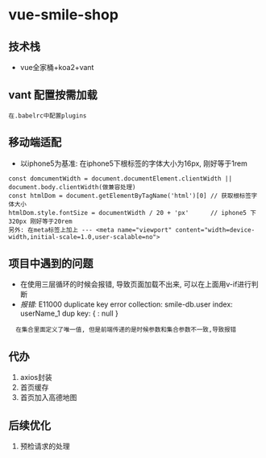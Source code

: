 # vue-smile-shop
## 技术栈
* vue全家桶+koa2+vant
## vant 配置按需加载
`在.babelrc中配置plugins`
## 移动端适配
* 以iphone5为基准:  在iphone5下根标签的字体大小为16px, 刚好等于1rem
```$xslt
const domcumentWidth = document.documentElement.clientWidth || document.body.clientWidth(做兼容处理)
const htmlDom = document.getElementByTagName('html')[0] // 获取根标签字体大小
htmlDom.style.fontSize = documentWidth / 20 + 'px'      // iphone5 下320px 刚好等于20rem
另外: 在meta标签上加上 --- <meta name="viewport" content="width=device-width,initial-scale=1.0,user-scalable=no">
```


## 项目中遇到的问题
* 在使用三层循环的时候会报错, 导致页面加载不出来, 可以在上面用v-if进行判断
* *报错:* E11000 duplicate key error collection: smile-db.user index: userName_1 dup key: { : null }
```$xslt
  在集合里面定义了唯一值, 但是前端传递的是时候参数和集合参数不一致,导致报错
```
## 代办
1. axios封装
2. 首页缓存
3. 首页加入高德地图

## 后续优化
1. 预检请求的处理

